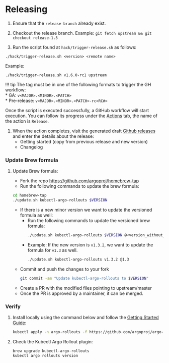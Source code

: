 # Releasing

1. Ensure that the `release branch` already exist.

1. Checkout the release branch. Example: `git fetch upstream && git
   checkout release-1.5`

1. Run the script found at `hack/trigger-release.sh` as follows:

```shell
./hack/trigger-release.sh <version> <remote name>
```

Example:
```shell
./hack/trigger-release.sh v1.6.0-rc1 upstream
```

!!! tip
    The tag must be in one of the following formats to trigger the GH workflow:<br>
    * GA: `v<MAJOR>.<MINOR>.<PATCH>`<br>
    * Pre-release: `v<MAJOR>.<MINOR>.<PATCH>-rc<RC#>`

Once the script is executed successfully, a GitHub workflow will start
execution. You can follow its progress under the [Actions](https://github.com/argoproj/argo-rollouts/actions/workflows/release.yaml) tab, the name of the action is `Release`.


1. When the action completes, visit the generated draft [Github releases](https://github.com/argoproj/argo-rollouts/releases) and enter the details about the release:
   * Getting started (copy from previous release and new version)
   * Changelog

### Update Brew formula

1. Update Brew formula:

   * Fork the repo https://github.com/argoproj/homebrew-tap
   * Run the following commands to update the brew formula:
    ```bash
    cd homebrew-tap
    ./update.sh kubectl-argo-rollouts $VERSION
    ```
   * If there is a new minor version we want to update the versioned formula as well:
     * Run the following commands to update the versioned brew formula:
          ```bash
          ./update.sh kubectl-argo-rollouts $VERSION @<version_without_patch_and_v>
          ```
     * Example: If the new version is `v1.3.2`, we want to update the formula for `v1.3` as well.
         ```bash
         ./update.sh kubectl-argo-rollouts v1.3.2 @1.3
         ```
   * Commit and push the changes to your fork
     ```bash
     git commit -am "Update kubectl-argo-rollouts to $VERSION"
     ```
   * Create a PR with the modified files pointing to upstream/master
   * Once the PR is approved by a maintainer, it can be merged.

### Verify

1. Install locally using the command below and follow the [Getting Started Guide](https://argo-rollouts.readthedocs.io/en/stable/getting-started/):

    ```bash
    kubectl apply -n argo-rollouts -f https://github.com/argoproj/argo-rollouts/releases/download/${VERSION}/install.yaml
    ```


1. Check the Kubectl Argo Rollout plugin:
    ```bash
    brew upgrade kubectl-argo-rollouts
    kubectl argo rollouts version
    ```
